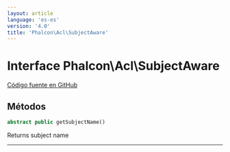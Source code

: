 ```yaml
---
layout: article
language: 'es-es'
version: '4.0'
title: 'Phalcon\Acl\SubjectAware'
---
```

# Interface **Phalcon\Acl\SubjectAware**

<a href="https://github.com/phalcon/cphalcon/tree/v4.0.0/phalcon/acl/subjectaware.zep" class="btn btn-default btn-sm">Código fuente en GitHub</a>

## Métodos

```php
abstract public getSubjectName()
```

Returns subject name

* * *